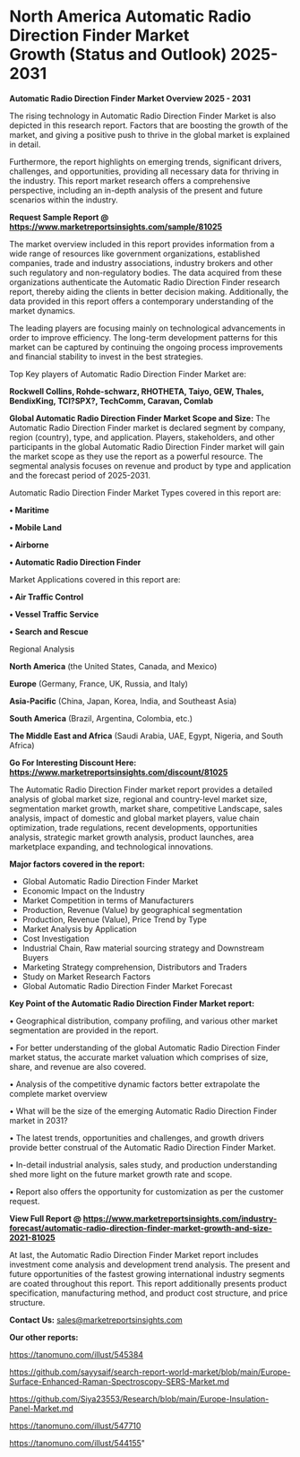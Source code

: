 # North America Automatic Radio Direction Finder Market Growth (Status and Outlook) 2025-2031

<Strong> Automatic Radio Direction Finder Market Overview 2025 - 2031</strong>

The rising technology in Automatic Radio Direction Finder Market is also depicted in this research report. Factors that are boosting the growth of the market, and giving a positive push to thrive in the global market is explained in detail.

Furthermore, the report highlights on emerging trends, significant drivers, challenges, and opportunities, providing all necessary data for thriving in the industry. This report market research offers a comprehensive perspective, including an in-depth analysis of the present and future scenarios within the industry.

<strong>Request Sample Report @ <a href=https://www.marketreportsinsights.com/sample/81025>https://www.marketreportsinsights.com/sample/81025</a></strong>

The market overview included in this report provides information from a wide range of resources like government organizations, established companies, trade and industry associations, industry brokers and other such regulatory and non-regulatory bodies. The data acquired from these organizations authenticate the Automatic Radio Direction Finder research report, thereby aiding the clients in better decision making. Additionally, the data provided in this report offers a contemporary understanding of the market dynamics.

The leading players are focusing mainly on technological advancements in order to improve efficiency. The long-term development patterns for this market can be captured by continuing the ongoing process improvements and financial stability to invest in the best strategies.

Top Key players of Automatic Radio Direction Finder Market are:

<strong>Rockwell Collins, Rohde-schwarz, RHOTHETA, Taiyo, GEW, Thales, BendixKing, TCI?SPX?, TechComm, Caravan, Comlab</strong>

<strong><b>Global Automatic Radio Direction Finder Market Scope and Size:</b></strong>
The Automatic Radio Direction Finder market is declared segment by company, region (country), type, and application. Players, stakeholders, and other participants in the global Automatic Radio Direction Finder market will gain the market scope as they use the report as a powerful resource. The segmental analysis focuses on revenue and product by type and application and the forecast period of 2025-2031.

Automatic Radio Direction Finder Market Types covered in this report are:

<strong>• Maritime

• Mobile Land

• Airborne

• Automatic Radio Direction Finder</strong>

Market Applications covered in this report are:

<strong>• Air Traffic Control

• Vessel Traffic Service

• Search and Rescue</strong> 

Regional Analysis

<strong>North America</strong> (the United States, Canada, and Mexico)

<strong>Europe</strong> (Germany, France, UK, Russia, and Italy)

<strong>Asia-Pacific</strong> (China, Japan, Korea, India, and Southeast Asia)

<strong>South America</strong> (Brazil, Argentina, Colombia, etc.)

<strong>The Middle East and Africa</strong> (Saudi Arabia, UAE, Egypt, Nigeria, and South Africa)

<strong>Go For Interesting Discount Here: <a href=https://www.marketreportsinsights.com/discount/81025>https://www.marketreportsinsights.com/discount/81025</a></strong>

The Automatic Radio Direction Finder market report provides a detailed analysis of global market size, regional and country-level market size, segmentation market growth, market share, competitive Landscape, sales analysis, impact of domestic and global market players, value chain optimization, trade regulations, recent developments, opportunities analysis, strategic market growth analysis, product launches, area marketplace expanding, and technological innovations.

<strong><b>Major factors covered in the report:</b></strong>
<ul>
  <li>Global Automatic Radio Direction Finder Market </li>
  <li>Economic Impact on the Industry</li>
  <li>Market Competition in terms of Manufacturers</li>
  <li>Production, Revenue (Value) by geographical segmentation</li>
  <li>Production, Revenue (Value), Price Trend by Type</li>
  <li>Market Analysis by Application</li>
  <li>Cost Investigation</li>
  <li>Industrial Chain, Raw material sourcing strategy and Downstream Buyers</li>
  <li>Marketing Strategy comprehension, Distributors and Traders</li>
  <li>Study on Market Research Factors</li>
  <li>Global Automatic Radio Direction Finder Market Forecast</li>
</ul>

<strong><b>Key Point of the Automatic Radio Direction Finder Market report:</b></strong>

• Geographical distribution, company profiling, and various other market segmentation are provided in the report.

• For better understanding of the global Automatic Radio Direction Finder market status, the accurate market valuation which comprises of size, share, and revenue are also covered.

• Analysis of the competitive dynamic factors better extrapolate the complete market overview

• What will be the size of the emerging Automatic Radio Direction Finder market in 2031?

• The latest trends, opportunities and challenges, and growth drivers provide better construal of the Automatic Radio Direction Finder Market.

• In-detail industrial analysis, sales study, and production understanding shed more light on the future market growth rate and scope.

• Report also offers the opportunity for customization as per the customer request.

<strong><b>View Full Report @ <a href=https://www.marketreportsinsights.com/industry-forecast/automatic-radio-direction-finder-market-growth-and-size-2021-81025>https://www.marketreportsinsights.com/industry-forecast/automatic-radio-direction-finder-market-growth-and-size-2021-81025</a></b></strong>


At last, the Automatic Radio Direction Finder Market report includes investment come analysis and development trend analysis. The present and future opportunities of the fastest growing international industry segments are coated throughout this report. This report additionally presents product specification, manufacturing method, and product cost structure, and price structure.

<strong>Contact Us:</strong>
sales@marketreportsinsights.com

<strong>Our other reports:</strong>

<a href=https://tanomuno.com/illust/545384>https://tanomuno.com/illust/545384</a>

<a href=https://github.com/sayysaif/search-report-world-market/blob/main/Europe-Surface-Enhanced-Raman-Spectroscopy-SERS-Market.md>https://github.com/sayysaif/search-report-world-market/blob/main/Europe-Surface-Enhanced-Raman-Spectroscopy-SERS-Market.md</a>

<a href=https://github.com/Siya23553/Research/blob/main/Europe-Insulation-Panel-Market.md>https://github.com/Siya23553/Research/blob/main/Europe-Insulation-Panel-Market.md</a>

<a href=https://tanomuno.com/illust/547710>https://tanomuno.com/illust/547710</a>

<a href=https://tanomuno.com/illust/544155>https://tanomuno.com/illust/544155</a>"
